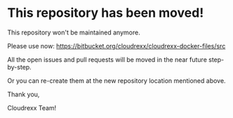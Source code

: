 # This repository has been moved!

This repository won't be maintained anymore.

Please use now:
https://bitbucket.org/cloudrexx/cloudrexx-docker-files/src

All the open issues and pull requests will be moved in the near future step-by-step.

Or you can re-create them at the new repository location mentioned above.

Thank you,

Cloudrexx Team!

